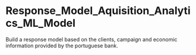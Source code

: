 # Response_Model_Aquisition_Analytics_ML_Model
Build a response model based on the clients, campaign and economic information provided by the portuguese bank. 

